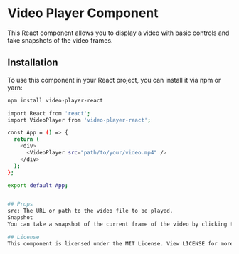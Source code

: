 # Video Player Component

This React component allows you to display a video with basic controls and take snapshots of the video frames.

## Installation

To use this component in your React project, you can install it via npm or yarn:

```bash
npm install video-player-react

import React from 'react';
import VideoPlayer from 'video-player-react';

const App = () => {
  return (
    <div>
      <VideoPlayer src="path/to/your/video.mp4" />
    </div>
  );
};

export default App;


## Props
src: The URL or path to the video file to be played.
Snapshot
You can take a snapshot of the current frame of the video by clicking the "Take Snapshot" button.

## License
This component is licensed under the MIT License. View LICENSE for more information.